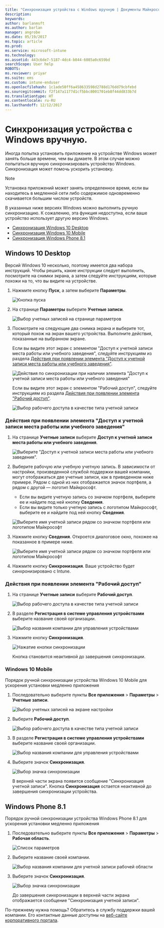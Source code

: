 ```yaml
---
title: "Синхронизация устройства с Windows вручную | Документы Майкрософт"
description: 
keywords: 
author: barlanmsft
ms.author: barlan
manager: angrobe
ms.date: 05/19/2017
ms.topic: article
ms.prod: 
ms.service: microsoft-intune
ms.technology: 
ms.assetid: 443c6de7-5187-4dc4-b844-6085a0c659bd
searchScope: User help
ROBOTS: 
ms.reviewer: priyar
ms.suite: ems
ms.custom: intune-enduser
ms.openlocfilehash: 1c1ade50ff6a458633598d2788d176dd79cbfebd
ms.sourcegitcommit: f2f147a1177d1cf5bbc8001701eb8f44dd833b7d
ms.translationtype: HT
ms.contentlocale: ru-RU
ms.lasthandoff: 12/12/2017
---
```

# <a name="sync-your-windows-device-manually"></a>Синхронизация устройства с Windows вручную.

Иногда попытка установить приложение на устройстве Windows может занять больше времени, чем вы думаете. В этом случае можно попытаться вручную синхронизировать устройство Windows. Синхронизация может помочь ускорить установку.

> [!Note]
> Установка приложений может занять определенное время, если вы находитесь в медленной сети либо содержимое одновременно скачивается большим числом устройств.

В указанных ниже версиях Windows можно выполнить ручную синхронизацию. К сожалению, эта функция недоступна, если ваше устройство использует другую версию Windows.

* [Синхронизация Windows 10 Desktop](#windows-10-desktop)
* [Синхронизация Windows 10 Mobile](#windows-10-mobile)
* [Синхронизация Windows Phone 8.1](#windows-phone-81)

## <a name="windows-10-desktop"></a>Windows 10 Desktop
Версий Windows 10 несколько, поэтому имеется два набора инструкций. Чтобы решить, какие инструкции следует выполнить, посмотрите на снимки экрана, а затем следуйте инструкциям, которые похожи на то, что вы видите на устройстве.

1. Нажмите кнопку **Пуск**, а затем выберите **Параметры**.

    ![Кнопка пуска](./media/win10pc-sync-1-start-button.png)

2. На странице **Параметры** выберите **Учетные записи**.

    ![Выбор учетных записей на странице параметров](./media/win10pc-sync-2-settings-accounts.png)

3. Посмотрите на следующие два снимка экрана и выберите тот, который похож на экран вашего устройства. Выполните действия, показанные на выбранном экране.

    Если вы видите этот экран с элементом "Доступ к учетной записи места работы или учебного заведения", следуйте инструкциям из раздела [Действия при появлении элемента "Доступ к учетной записи места работы или учебного заведения"](#steps-to-follow-if-you-see-access-work-or-school).

    ![Действия по синхронизации при наличии элемента "Доступ к учетной записи места работы или учебного заведения"](./media/w10-enroll-rs1-connect-to-work-or-school.png)

    Если вы видите этот экран с элементом "Рабочий доступ", следуйте инструкциям из раздела [Действия при появлении элемента "Рабочий доступ"](#steps-to-follow-if-you-see-work-access).

    ![Выбор рабочего доступа в качестве типа учетной записи](./media/win10pc-sync-3-work-access.png)

### <a name="steps-to-follow-if-you-see-access-work-or-school"></a>Действия при появлении элемента "Доступ к учетной записи места работы или учебного заведения"

1. На странице **Учетные записи** выберите **Доступ к учетной записи места работы или учебного заведения**.

    ![Выберите "Доступ к учетной записи места работы или учебного заведения".](./media/w10-enroll-rs1-connect-to-work-or-school.png)

2. Выберите рабочую или учебную учетную запись. В зависимости от настройки, произведенной службой поддержки вашей компании, могут отображаться две учетные записи, как в приведенном ниже примере. Рядом с одной из них отображается значок портфеля, а рядом с другой — логотип Майкрософт.

    - Если вы видите учетную запись со значком портфеля, выберите ее и найдите под ней кнопку **Сведения**.
    - Если вы видите только учетную запись с логотипом Майкрософт, выберите ее и найдите под ней кнопку **Сведения**.

    ![Выберите имя учетной записи рядом со значком портфеля или логотипом Майкрософт](./media/win10pc-rs1-sync-info-button.png)

3. Нажмите кнопку **Сведения**. Откроется диалоговое окно, похожее на показанное в примере ниже.

    ![Выберите имя учетной записи рядом со значком портфеля или логотипом Майкрософт](./media/win10pc-rs1-sync-button.png)

4. Нажмите кнопку **Синхронизация**. Ваше устройство будет синхронизировано с Intune.

### <a name="steps-to-follow-if-you-see-work-access"></a>Действия при появлении элемента "Рабочий доступ"

1. На странице **Учетные записи** выберите **Рабочий доступ**.

    ![Выбор рабочего доступа в качестве типа учетной записи](./media/win10pc-sync-3-work-access.png)

2. В разделе **Регистрация в системе управления устройствами** выберите название своей организации.

    ![Выбор названия компании для управления устройствами](./media/win10pc-sync-4-tap-com-name.png)

3. Нажмите кнопку **Синхронизация**.

    ![Нажатие кнопки синхронизации](./media/win10pc-sync-5-tap-sync.png)

   Кнопка становится неактивной до завершения синхронизации.

### <a name="windows-10-mobile"></a>Windows 10 Mobile
Порядок ручной синхронизации устройства Windows 10 Mobile для ускорения установки медленно приложения

   1. Последовательно выберите пункты **Все приложения** > **Параметры** > **Учетные записи**.

       ![Выбор учетных записей на экране настройки](./media/win10m-sync-1-settings-accounts.png)

   2. Выберите **Рабочий доступ**.

       ![Выбор рабочего доступа в качестве типа учетной записи](./media/win10m-sync-2-work-access.png)

   3. В разделе **Регистрация в системе управления устройствами** выберите название своей организации.

       ![Выбор названия компании для управления устройствами](./media/win10m-sync-3-tap-comp-name.png)

   4. Выберите значок **Синхронизация**.

       ![Выбор значка синхронизации](./media/win10m-sync-4-tap-sync.png)

       В верхней части экрана появится сообщение "Синхронизация учетной записи". Кнопка **Синхронизация** остается неактивной до завершения синхронизации устройства.

## <a name="windows-phone-81"></a>Windows Phone 8.1
Порядок ручной синхронизации устройства Windows Phone 8.1 для ускорения установки медленно приложения

1. Последовательно выберите пункты **Все приложения** > **Параметры** > **Рабочая область**.

    ![Список параметров](./media/wp81-1-sync-settings-workplace.png)

2. Выберите название своей компании.

    ![Выбор названия компании для учетной записи рабочей области](./media/wp81-2-sync-tap-compname.png)

3. Выберите значок **Синхронизация**.

    ![Выбор значка синхронизации](./media/wp81-3-sync-tap-sync-button.png)

   До завершения синхронизации в верхней части экрана отображается сообщение "Синхронизация учетной записи".

По-прежнему нужна помощь? Обратитесь в службу поддержки вашей компании. Его контактные данные доступны на [веб-сайте корпоративного портала](https://portal.manage.microsoft.com#HelpDeskDialog).
